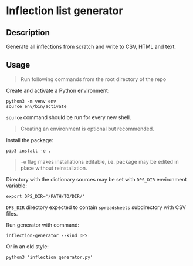 # Inflection list generator

## Description

Generate all inflections from scratch and write to CSV, HTML and text.

## Usage

> Run following commands from the root directory of the repo

Create and activate a Python environment:

```shell
python3 -m venv env
source env/bin/activate
```

`source` command should be run for every new shell.

> Creating an environment is optional but recommended.

Install the package:

```shell
pip3 install -e .
```

> `-e` flag makes installations editable, i.e. package may be edited in place
> without reinstallation.

Directory with the dictionary sources may be set with `DPS_DIR` environment
variable:

```shell
export DPS_DIR='/PATH/TO/DIR/'
```

`DPS_DIR` directory expected to contain `spreadsheets` subdirectory with CSV
files.

Run generator with command:

```shell
inflection-generator --kind DPS
```

Or in an old style:
```shell
python3 'inflection generator.py'
```
